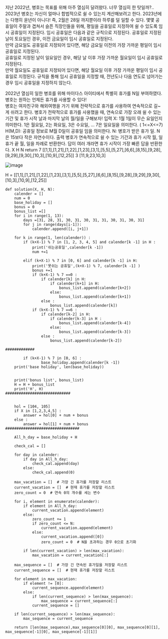 지난 2022년, 병호는 목표를 위해 아주 열심히 달려왔다. 너무 열심히 한 탓일까?.. 2023년 병호는 자신이 얼마나 합법적으로 쉴 수 있는지 계산해보려고 한다. 2023년에는 다행히 윤년이 아니다! 즉, 2월은 28일 까지뿐이라 하루를 덜 일할 수 있다.
몇몇 공휴일이 주말과 겹쳐서 슬픈 직장인들을 위해, 평일을 공휴일로 지정하여 쉴 수 있도록 임시 공휴일이 지정된다. 임시 공휴일은 다음과 같은 규칙으로 지정된다.
공휴일로 지정된 날이 토요일인 경우, 이전 금요일이 임시 공휴일로 지정된다.  
만약 금요일도 공휴일로 지정되어 있다면, 해당 금요일 이전의 가장 가까운 평일이 임시 공휴일로 지정된다.  
공휴일로 지정된 날이 일요일인 경우, 해당 날 이후 가장 가까운 월요일이 임시 공휴일로 지정된다.  
만약 월요일도 공휴일로 지정되어 있다면, 해당 월요일 이후 가장 가까운 평일이 임시 공휴일로 지정된다. 규칙을 통해 임시 공휴일을 지정할 때, 전년도나 다음 연도로 넘어가는 경우 임시 공휴일을 지정하지 않는다. 
  
2022년 열심히 일한 병호를 위해 마이다스 아이티에서 특별히 휴가를 N일 부여하였다. 병호는 원하는 언제든 휴가를 사용할 수 있다!  
병호는 여자친구와 해외여행을 가기 위해 전략적으로 휴가를 사용하여 연속적으로 길~게 쉬려고 한다. 병호가 전략적으로 휴가를 사용했을 때, 연속으로 가장 오래 쉴 수 있는 기간 및 휴가 시작 날과 마지막 날의 월/일을 구해보자!
입력 X: 1월 1일이 무슨 요일인지 의미한다. 1은 월요일, 2는 화요일, 3은 수요일, … 7은 일요일을 의미한다. ( 1<=X<=7) H(M,D): 공휴일 정보로 M월 D일이 공휴일 임을 의미한다. N: 병호가 받은 휴가 일. N은 15보다 작은 자연수이다. 출력 병호가 연속적으로 쉴 수 있는 기간과 휴가 시작 월, 일 휴가 끝 월, 일을 차례로 반환한다. 답이 여러 개라면 휴가 시작이 가장 빠른 답을 반환한다.
X H N return 7 [[1,1],[1,21],[1,22],[1,23],[3,1],[5,5],[5,27],[6,6],[8,15],[9,28],[9,29],[9,30],[10,3],[10,9],[12,25]] 3 [11,9,23,10,3]

![image](https://github.com/joony0512/short_codes/assets/109457820/6254e775-831c-4ab3-8e95-1666bd30636c)

H = [[1,1],[1,21],[1,22],[1,23],[3,1],[5,5],[5,27],[6,6],[8,15],[9,28],[9,29],[9,30],[10,3],[10,9],[12,25]]

~~~~~~
def solution(X, H, N):
    calender = []
    num = 0
    base_holiday = []
    bonus = 0
    bonus_list =[]
    for i in range(1, 13):
        days =[31, 28, 31, 30, 31, 30, 31, 31, 30, 31, 30, 31]
        for j in range(days[i-1]):
            calender.append([i, j+1])

    for k in range(1, len(calender)) :
        if (k+X-1) % 7 in [1, 2, 3, 4, 5] and calender[k -1] in H :
            print('쉬는공휴일',calender[k -1])
            num +=1

        elif (k+X-1) % 7 in [0, 6] and calender[k -1] in H:
            print('못쉬는 공휴일',(k+X-1) % 7, calender[k -1] )
            bonus +=1
            if (k+X-1) % 7 ==0 :
                if calender[k] in H:
                    if calender[k+1] in H:
                        bonus_list.append(calender[k+2])
                    else:
                        bonus_list.append(calender[k+1])
                else :
                    bonus_list.append(calender[k])
            if (k+X-1) % 7 ==6 :
                if calender[k-2] in H:
                    if calender[k-3] in H :
                        bonus_list.append(calender[k-4])
                    else:
                        bonus_list.append(calender[k-3])
                else :
                    bonus_list.append(calender[k-2])

############# 

        if (k+X-1) % 7 in [0, 6] :
                base_holiday.append(calender[k -1])
    print('base holiday', len(base_holiday))


    print('bonus list', bonus_list)
    H = H + bonus_list
    print('H', H)
#############################


    hol = [104, 105]
    if X in [1,2,3,4,5] :
        answer = hol[0] + num + bonus
    else :
        answer = hol[1] + num + bonus
#################################

    All_h_day = base_holiday + H

    check_cal = []

    for day in calender:
        if day in All_h_day:
            check_cal.append(day)
        else:
            check_cal.append(0)

    max_vacation = []  # 가장 긴 휴가를 저장할 리스트
    current_vacation = []  # 현재 휴가를 저장할 리스트
    zero_count = 0  # 연속 0의 개수를 세는 변수

    for i, element in enumerate(calender):
        if element in All_h_day:
            current_vacation.append(element)
        else:
            zero_count += 1
            if zero_count <= N:
                current_vacation.append(element)
            else:
                current_vacation.append([0])
                zero_count = 0  # N을 초과하는 경우 0으로 초기화

        if len(current_vacation) > len(max_vacation):
            max_vacation = current_vacation[:]

    max_sequence = []  # 가장 긴 연속된 휴가일을 저장할 리스트
    current_sequence = []  # 현재 휴가를 저장할 리스트

    for element in max_vacation:
        if element != [0]:
            current_sequence.append(element)
        else:
            if len(current_sequence) > len(max_sequence):
                max_sequence = current_sequence[:]
            current_sequence = []

    if len(current_sequence) > len(max_sequence):
        max_sequence = current_sequence

    return [len(max_sequence),max_sequence[0][0], max_sequence[0][1], max_sequence[-1][0], max_sequence[-1][1]]
~~~~~~~~~~

